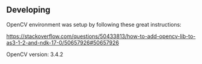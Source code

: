 ## Developing

OpenCV environment was setup by following these great instructions:

https://stackoverflow.com/questions/50433813/how-to-add-opencv-lib-to-as3-1-2-and-ndk-17-0/50657926#50657926

OpenCV version: 3.4.2